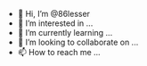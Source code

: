 
- 👋 Hi, I’m @86lesser
- 👀 I’m interested in ...
- 🌱 I’m currently learning ...
- 💞️ I’m looking to collaborate on ...
- 📫 How to reach me ...

<!---
86lesser/86lesser is a ✨ special ✨ repository because its `README.md` (this file) appears on your GitHub profile.
You can click the Preview link to take a look at your changes.
--->
